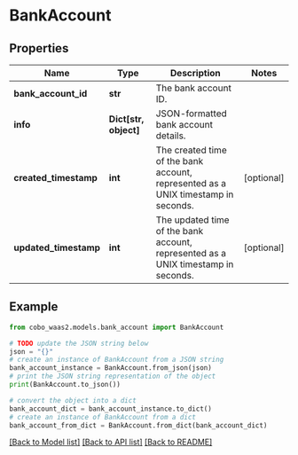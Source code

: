 # BankAccount


## Properties

Name | Type | Description | Notes
------------ | ------------- | ------------- | -------------
**bank_account_id** | **str** | The bank account ID. | 
**info** | **Dict[str, object]** | JSON-formatted bank account details. | 
**created_timestamp** | **int** | The created time of the bank account, represented as a UNIX timestamp in seconds. | [optional] 
**updated_timestamp** | **int** | The updated time of the bank account, represented as a UNIX timestamp in seconds. | [optional] 

## Example

```python
from cobo_waas2.models.bank_account import BankAccount

# TODO update the JSON string below
json = "{}"
# create an instance of BankAccount from a JSON string
bank_account_instance = BankAccount.from_json(json)
# print the JSON string representation of the object
print(BankAccount.to_json())

# convert the object into a dict
bank_account_dict = bank_account_instance.to_dict()
# create an instance of BankAccount from a dict
bank_account_from_dict = BankAccount.from_dict(bank_account_dict)
```
[[Back to Model list]](../README.md#documentation-for-models) [[Back to API list]](../README.md#documentation-for-api-endpoints) [[Back to README]](../README.md)


